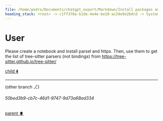 ```yaml
---
file: /home/pedro/Documents/chatgpt_export/Markdown/Install packages and fetch data.md
heading_stack: <root> -> c1ff376a-b1de-4e4e-be10-ac24e9e26dcd -> System -> 23d672ad-afa9-4580-b523-3e1da45c3c14 -> System -> aaa24da6-99b7-4a01-a243-ce1654961a53 -> User
---
```

# User

Please create a notebook and install parsel and httpx. Then, use them to get the list of tree-sitter parsers (not bindings) from https://tree-sitter.github.io/tree-sitter/

[child ⬇️](#50bed3b9-cb7c-46d1-9747-9d73a68ad334)

---

(other branch ⎇)
###### 50bed3b9-cb7c-46d1-9747-9d73a68ad334
[parent ⬆️](#aaa24da6-99b7-4a01-a243-ce1654961a53)
